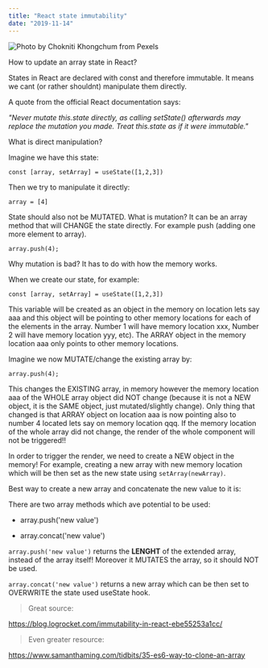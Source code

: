 ```yaml
---
title: "React state immutability"
date: "2019-11-14"
---
```


![](https://i.imgur.com/OULUQRu.jpg "Photo by Chokniti Khongchum from Pexels")

How to update an array state in React?

States in React are declared with const and therefore immutable. It means we cant (or rather shouldnt) manipulate them directly.

A quote from the official React documentation says:

*"Never mutate this.state directly, as calling setState() afterwards may replace the mutation you made. Treat this.state as if it were immutable."*

What is direct manipulation?

Imagine we have this state:

```
const [array, setArray] = useState([1,2,3])
```

Then we try to manipulate it directly:

```
array = [4]
```

State should also not be MUTATED. What is mutation? It can be an array method that will CHANGE the state directly. For example push (adding one more element to array).

```
array.push(4);
```

Why mutation is bad? It has to do with how the memory works. 

When we create our state, for example:

```
const [array, setArray] = useState([1,2,3])
```

This variable will be created as an object in the memory on location lets say aaa and this object will be pointing to other memory locations for each of the elements in the array. Number 1 will have memory location xxx, Number 2 will have memory location yyy, etc). The ARRAY object in the memory location aaa only points to other memory locations. 

Imagine we now MUTATE/change the existing array by:

```
array.push(4);
```

This changes the EXISTING array, in memory however the memory location aaa of the WHOLE array object did NOT change (because it is not a NEW object, it is the SAME object, just mutated/slightly change). Only thing that changed is that ARRAY object on location aaa is now pointing also to number 4 located lets say on memory location qqq. If the memory location of the whole array did not change, the render of the whole component will not be triggered!!

In order to trigger the render, we need to create a NEW object in the memory! For example, creating a new array with new memory location which will be then set as the new state using <code>setArray(newArray)</code>.

Best way to create a new array and concatenate the new value to it is:



There are two array methods which ave potential to be used:

- array.push('new value')

- array.concat('new value')

<code>array.push('new value')</code> returns the **LENGHT** of the extended array, instead of the array itself! Moreover it MUTATES the array, so it should NOT be used.


<code>array.concat('new value')</code> returns a new array which can be then set to OVERWRITE the state used useState hook.


>Great source: 

https://blog.logrocket.com/immutability-in-react-ebe55253a1cc/


> Even greater resource:

https://www.samanthaming.com/tidbits/35-es6-way-to-clone-an-array
